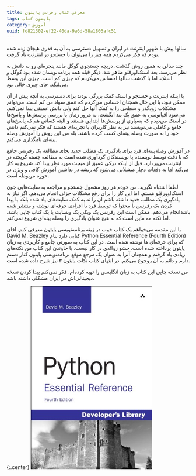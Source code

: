 ```yaml
---
title: معرفی کتاب رفرنس پایتون
tags: پایتون کتاب
category: آموزش
uuid: fd821302-ef22-40da-9a6d-58a1806afc51
---
```

سالها پیش با ظهور اینترنت در ایران و تسهیل دسترسی به آن به قدری هیجان زده شده بودم که فکر می‌کردم همه چیز را می‌توان با جستجو در اینترنت یاد گرفت.

چند سالی به همین روش گذشت. دریچه جستجوی گوگل مانند پنجره‌ای رو به دانش به نظر می‌رسد. بعد استک‌اورفلو ظاهر شد. دیگر قبله همه برنامه‌نویسان شده بود گوگل و استک. اما با گذشت سالها احساس می‌کردم که چیزی کم است. چیزی این وسط می‌لنگد. جای چیزی خالی بود.

با اینکه اینترنت و جستجو و استک کمک بزرگی بودند برای دسترسی به آنچه پیش از آن ممکن نبود، با این حال همچنان احساس می‌کردم که عمق سواد من کم است. می‌توانم مشکلات زودگذر و سطحی را به کمک آنها حل کنم ولی دانش عمیقی پیدا نمی‌کنم. می‌شود اقیانوسی به عمق یک بند انگشت. به مرور زمان با بررسی پرسش‌ها و پاسخ‌ها در استک می‌دیدم که بسیاری از پرسش‌ها ابتدایی هستند و البته کسانی هم که پاسخ‌های جامع  و کاملی می‌نویسند نیز به نظر کاربران با تجربه‌ای هستند که فکر نمی‌کنم دانش خود را به صورت وصله پینه‌ای کسب کرده باشند. بله من این روش را آموزش وصله پینه‌ای نامگذاری می‌کنم.

در آموزش وصله‌پینه‌ای فرد برای یادگیری یک مطلب جدید بجای مطالعه یک رفرنس جامع که با دقت توسط نویسنده یا نویسندگان  گردآوری شده است به مطالعه جسته گریخته در اینترنت می‌پردازد. قبل از اینکه درکی عمیق از مبجث مورد نظر پیدا کند شروع به کار می‌کند اما به دفعات دچار میشلاتی می‌شود که ریشه در نداشتن آموزش کافی و ویژن در حوزه مربوطه است.

لطفا اشتباه نگیرید. من خودم هر روز مشغول جستجو و مراجعه به سایت‌هایی چون استک‌اوورفلو هستم. اما این کار را برای رفع مشکلات جزئی انجام می‌دهم. اگر نیاز به یادگیری یک مطلب جدید داشته باشم آن را نه به کمک سایت‌های یاد شده بلکه با پیدا کردن یک رفرنس با محتوا که توسط فرد یا افرادی حرفه‌ای نوشته و منتشر شده باشدانجام می‌دهم. ممکن است این رفرنس یک ویکی یک وبسایت یا یک کتاب چاپی باشد. اما نکته مه ماین است که به هیچ عنوان یادگیری را وصله پینه‌ای شروع نمی‌کنم.

با این مقدمه می‌خواهم یک کتاب خوب در زینه برنامه‌نویسی پایتون معرفی کنم. آقای David M. Beazley کتابی دارد بنام Python Essential Reference (Fourth Edition) که برای حرفه‌ای ها نوشته شده است. در این کتاب به صورتی جامع و کاربردی به زبان پایتون پرداخته شده است. حشو زوائدی در کار نیست. با خاوندن این کتاب من نکته‌های زیادی یاد گرفتم و همچنان آنرا به عنوان یک مرجع موقع برنامه‌نویسی پایتون کنار دستم دارم و دائم به آن روجوع می‌کنم. در انتهای کتاب نکات پایتون ۳ نیز شرح داده شده است.

من نسخه چاپی این کتاب به زبان انگلیسی را تهیه کرده‌ام. فکر نمی‌کنم پیدا کردن نسخه دیجیتالی‌اش در ایران مشکلی داشته باشد.

{:.center}
![image not found](assets/python_essential_reference_4th_edition.jpg "Python Essential Reference 4th Edition")

